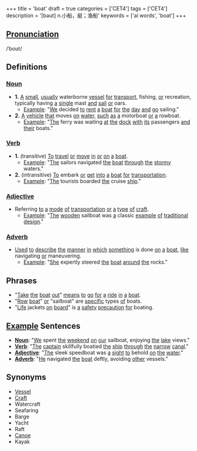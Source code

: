 +++
title = 'boat'
draft = true
categories = ['CET4']
tags = ['CET4']
description = '[bəut] n.小船，艇；渔船'
keywords = ['ai words', 'boat']
+++

## [Pronunciation](/en/post/pronunciation/)
/ˈboʊt/

## Definitions
### [Noun](/en/post/noun/)
- **1.** [A](/en/post/a/) [small](/en/post/small/), [usually](/en/post/usually/) waterborne [vessel](/en/post/vessel/) [for](/en/post/for/) [transport](/en/post/transport/), fishing, [or](/en/post/or/) recreation, typically having [a](/en/post/a/) [single](/en/post/single/) mast [and](/en/post/and/) [sail](/en/post/sail/) [or](/en/post/or/) oars.
   - [Example](/en/post/example/): "[We](/en/post/we/) decided [to](/en/post/to/) [rent](/en/post/rent/) [a](/en/post/a/) [boat](/en/post/boat/) [for](/en/post/for/) [the](/en/post/the/) [day](/en/post/day/) [and](/en/post/and/) [go](/en/post/go/) sailing."
- **2.** [A](/en/post/a/) [vehicle](/en/post/vehicle/) [that](/en/post/that/) moves [on](/en/post/on/) [water](/en/post/water/), [such](/en/post/such/) [as](/en/post/as/) [a](/en/post/a/) motorboat [or](/en/post/or/) [a](/en/post/a/) rowboat.
   - [Example](/en/post/example/): "[The](/en/post/the/) ferry was waiting [at](/en/post/at/) [the](/en/post/the/) [dock](/en/post/dock/) [with](/en/post/with/) [its](/en/post/its/) passengers [and](/en/post/and/) [their](/en/post/their/) boats."

### [Verb](/en/post/verb/)
- **1.** (transitive) [To](/en/post/to/) [travel](/en/post/travel/) [or](/en/post/or/) [move](/en/post/move/) [in](/en/post/in/) [or](/en/post/or/) [on](/en/post/on/) [a](/en/post/a/) [boat](/en/post/boat/).
   - [Example](/en/post/example/): "[The](/en/post/the/) sailors navigated [the](/en/post/the/) [boat](/en/post/boat/) [through](/en/post/through/) [the](/en/post/the/) [stormy](/en/post/stormy/) waters."
- **2.** (intransitive) [To](/en/post/to/) embark [or](/en/post/or/) [get](/en/post/get/) [into](/en/post/into/) [a](/en/post/a/) [boat](/en/post/boat/) [for](/en/post/for/) [transportation](/en/post/transportation/).
   - [Example](/en/post/example/): "[The](/en/post/the/) tourists boarded [the](/en/post/the/) cruise [ship](/en/post/ship/)."

### [Adjective](/en/post/adjective/)
- Referring [to](/en/post/to/) [a](/en/post/a/) [mode](/en/post/mode/) [of](/en/post/of/) [transportation](/en/post/transportation/) [or](/en/post/or/) [a](/en/post/a/) [type](/en/post/type/) [of](/en/post/of/) [craft](/en/post/craft/).
   - [Example](/en/post/example/): "[The](/en/post/the/) [wooden](/en/post/wooden/) sailboat was [a](/en/post/a/) classic [example](/en/post/example/) [of](/en/post/of/) [traditional](/en/post/traditional/) [design](/en/post/design/)."

### [Adverb](/en/post/adverb/)
- [Used](/en/post/used/) [to](/en/post/to/) [describe](/en/post/describe/) [the](/en/post/the/) [manner](/en/post/manner/) [in](/en/post/in/) [which](/en/post/which/) [something](/en/post/something/) is done [on](/en/post/on/) [a](/en/post/a/) [boat](/en/post/boat/), [like](/en/post/like/) navigating [or](/en/post/or/) maneuvering.
   - [Example](/en/post/example/): "[She](/en/post/she/) expertly steered [the](/en/post/the/) [boat](/en/post/boat/) [around](/en/post/around/) [the](/en/post/the/) rocks."

## Phrases
- "[Take](/en/post/take/) [the](/en/post/the/) [boat](/en/post/boat/) [out](/en/post/out/)" [means](/en/post/means/) [to](/en/post/to/) [go](/en/post/go/) [for](/en/post/for/) [a](/en/post/a/) [ride](/en/post/ride/) [in](/en/post/in/) [a](/en/post/a/) [boat](/en/post/boat/).
- "[Row](/en/post/row/) [boat](/en/post/boat/)" [or](/en/post/or/) "sailboat" are [specific](/en/post/specific/) types [of](/en/post/of/) boats.
- "[Life](/en/post/life/) jackets [on](/en/post/on/) [board](/en/post/board/)" is [a](/en/post/a/) [safety](/en/post/safety/) [precaution](/en/post/precaution/) [for](/en/post/for/) boating.

## [Example](/en/post/example/) Sentences
- **[Noun](/en/post/noun/)**: "[We](/en/post/we/) spent [the](/en/post/the/) [weekend](/en/post/weekend/) [on](/en/post/on/) [our](/en/post/our/) sailboat, enjoying [the](/en/post/the/) [lake](/en/post/lake/) views."
- **[Verb](/en/post/verb/)**: "[The](/en/post/the/) [captain](/en/post/captain/) skillfully boatied [the](/en/post/the/) [ship](/en/post/ship/) [through](/en/post/through/) [the](/en/post/the/) [narrow](/en/post/narrow/) [canal](/en/post/canal/)."
- **[Adjective](/en/post/adjective/)**: "[The](/en/post/the/) sleek speedboat was [a](/en/post/a/) [sight](/en/post/sight/) [to](/en/post/to/) behold [on](/en/post/on/) [the](/en/post/the/) [water](/en/post/water/)."
- **[Adverb](/en/post/adverb/)**: "[He](/en/post/he/) navigated [the](/en/post/the/) [boat](/en/post/boat/) deftly, avoiding [other](/en/post/other/) vessels."

## Synonyms
- [Vessel](/en/post/vessel/)
- [Craft](/en/post/craft/)
- Watercraft
- Seafaring
- Barge
- Yacht
- Raft
- [Canoe](/en/post/canoe/)
- Kayak
